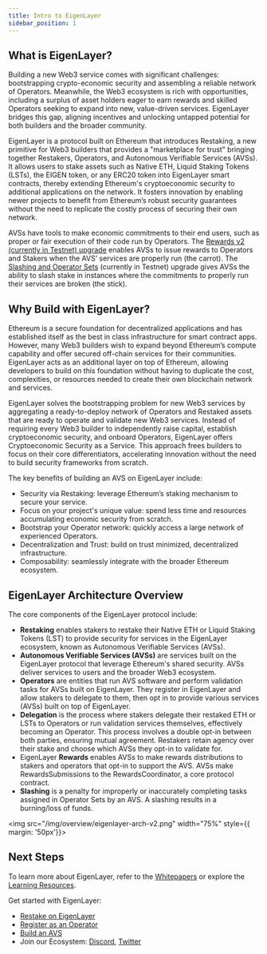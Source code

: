 ```yaml
---
title: Intro to EigenLayer
sidebar_position: 1
---
```



## What is EigenLayer?


Building a new Web3 service comes with significant challenges: bootstrapping crypto-economic security and assembling a reliable network of Operators. Meanwhile, the Web3 ecosystem is rich with opportunities, including a surplus of asset holders eager to earn rewards and skilled Operators seeking to expand into new, value-driven services. EigenLayer bridges this gap, aligning incentives and unlocking untapped potential for both builders and the broader community.

EigenLayer is a protocol built on Ethereum that introduces Restaking, a new primitive for Web3 builders that provides a "marketplace for trust" bringing together Restakers, Operators, and Autonomous Verifiable Services (AVSs). It allows users to stake assets such as Native ETH, Liquid Staking Tokens (LSTs), the EIGEN token, or any ERC20 token into EigenLayer smart contracts, thereby extending Ethereum's cryptoeconomic security to additional applications on the network. It fosters innovation by enabling newer projects to benefit from Ethereum’s robust security guarantees without the need to replicate the costly process of securing their own network.

AVSs have tools to make economic commitments to their end users, such as proper or fair execution of their code run by Operators. The [Rewards v2 (currently in Testnet) upgrade](https://github.com/eigenfoundation/ELIPs/blob/main/ELIPs/ELIP-001.md#eigenlayer-improvement-proposal-001-rewards-v2) enables AVSs to issue rewards to Operators and Stakers when the AVS’ services are properly run (the carrot). The [Slashing and Operator Sets](https://github.com/eigenfoundation/ELIPs/blob/main/ELIPs/ELIP-002.md) (currently in Testnet) upgrade gives AVSs the ability to slash stake in instances where the commitments to properly run their services are broken (the stick).

## Why Build with EigenLayer?

Ethereum is a secure foundation for decentralized applications and has established itself as the best in class infrastructure for smart contract apps. However, many Web3 builders wish to expand beyond Ethereum’s compute capability and offer secured off-chain services for their communities. EigenLayer acts as an additional layer on top of Ethereum, allowing developers to build on this foundation without having to duplicate the cost, complexities, or resources needed to create their own blockchain network and services.

EigenLayer solves the bootstrapping problem for new Web3 services by aggregating a ready-to-deploy network of Operators and Restaked assets that are ready to operate and validate new Web3 services. Instead of requiring every Web3 builder to independently raise capital, establish cryptoeconomic security, and onboard Operators, EigenLayer offers Cryptoeconomic Security as a Service. This approach frees builders to focus on their core differentiators, accelerating innovation without the need to build security frameworks from scratch.

The key benefits of building an AVS on EigenLayer include:

- Security via Restaking: leverage Ethereum’s staking mechanism to secure your service.
- Focus on your project's unique value: spend less time and resources accumulating economic security from scratch.
- Bootstrap your Operator network: quickly access a large network of experienced Operators.
- Decentralization and Trust: build on trust minimized, decentralized infrastructure.
- Composability: seamlessly integrate with the broader Ethereum ecosystem.

## EigenLayer Architecture Overview

The core components of the EigenLayer protocol include:

- **Restaking** enables stakers to restake their Native ETH or Liquid Staking Tokens (LST) to provide security for services in the EigenLayer ecosystem, known as Autonomous Verifiable Services (AVSs).
- **Autonomous Verifiable Services (AVSs)** are services built on the EigenLayer protocol that leverage Ethereum's shared security. AVSs deliver services to users and the broader Web3 ecosystem. 
- **Operators** are entities that run AVS software and perform validation tasks for AVSs built on EigenLayer. They register in EigenLayer and allow stakers to delegate to them, then opt in to provide various services (AVSs) built on top of EigenLayer.
- **Delegation** is the process where stakers delegate their restaked ETH or LSTs to Operators or run validation services themselves, effectively becoming an Operator. This process involves a double opt-in between both parties, ensuring mutual agreement. Restakers retain agency over their stake and choose which AVSs they opt-in to validate for.
- EigenLayer **Rewards** enables AVSs to make rewards distributions to stakers and operators that opt-in to support the AVS. AVSs make RewardsSubmissions to the RewardsCoordinator, a core protocol contract.
- **Slashing** is a penalty for improperly or inaccurately completing tasks assigned in Operator Sets by an AVS. A slashing results in a burning/loss of funds.

<img src="/img/overview/eigenlayer-arch-v2.png" width="75%"
    style={{ margin: '50px'}}>
</img>

## Next Steps
To learn more about EigenLayer, refer to the [Whitepapers](whitepaper.md) or explore the [Learning Resources](../resources/learning-resources.md).

Get started with EigenLayer:
- [Restake on EigenLayer](/restakers/concepts/overview)
- [Register as an Operator](/operators/howto/operator-installation)
- [Build an AVS](/developers/Concepts/avs-developer-guide)
- Join our Ecosystem: [Discord](https://discord.com/invite/eigenlayer), [Twitter](https://twitter.com/eigenlayer)

